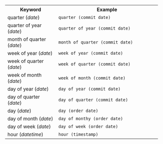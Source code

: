 <table>
   <colgroup>
      <col style="width:25%" />
      <col style="width:50%" />
   </colgroup>
  <tr>
    <th>Keyword</th>
    <th>Example</th>
  </tr>
  <tr>
    <td>quarter (<i>date</i>)</td>
    <td><code>quarter (commit date)</code></td>
  </tr>
  <tr>
    <td>quarter of year (<i>date</i>)</td>
    <td><code>quarter of year (commit date)</code></td>
  </tr>
  <tr>
    <td>month of quarter (<i>date</i>)</td>
    <td><code>month of quarter (commit date)</code></td>
  </tr>
  <tr>
    <td>week of year (<i>date</i>)</td>
    <td><code>week of year (commit date)</code></td>
  </tr>
  <tr>
    <td>week of quarter (<i>date</i>)</td>
    <td><code>week of quarter (commit date)</code></td>
  </tr>
  <tr>
    <td>week of month (<i>date</i>)</td>
    <td><code>week of month (commit date)</code></td>
  </tr>
  <tr>
    <td>day of year (<i>date</i>)</td>
    <td><code>day of year (commit date)</code></td>
  </tr>
  <tr>
    <td>day of quarter (<i>date</i>)</td>
    <td><code>day of quarter (commit date)</code></td>
  </tr>
  <tr>
    <td>day (<i>date</i>)</td>
    <td><code>day (order date)</code></td>
  </tr>
  <tr>
    <td>day of month (<i>date</i>)</td>
    <td><code>day of monthy (order date)</code></td>
  </tr>
  <tr>
    <td>day of week (<i>date</i>)</td>
    <td><code>day of week (order date)</code></td>
  </tr>
  <tr>
    <td>hour (<i>datetime</i>)</td>
    <td><code>hour (timestamp)</code></td>
  </tr>
</table>
